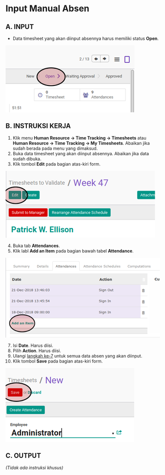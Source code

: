 # Input Manual Absen

## A. INPUT

* Data timesheet yang akan diinput absennya harus memiliki status **Open**.

![](../../img/timesheet/status-open.png)

## B. INSTRUKSI KERJA

1. Klik menu **Human Resource -> Time Tracking -> Timesheets** atau **Human Resource -> Time Tracking -> My Timesheets**. Abaikan jika sudah berada pada menu yang dimaksud.
2. Buka data timesheet yang akan diinput absennya. Abaikan jika data sudah dibuka.
3. Klik tombol **Edit** pada bagian atas-kiri form.

![](../../img/timesheet/tombol-edit.png)

4. Buka tab **Attendances**.
5. Klik labl **Add an Item** pada bagian bawah tabel **Attendance**.

![](../../img/timesheet/tombol-add-item-absen.png)

7. <a name="l7">Isi</a> **Date**. Harus diisi.
8. Pilih **Action**. Harus diisi.
9. Ulangi [langkah ke-7](#l7) untuk semua data absen yang akan diinput.
10. Klik tombol **Save** pada bagian atas-kiri form.

![](../../img/timesheet/tombol-simpan.png)

## C. OUTPUT

*(Tidak ada instruksi khusus)*
